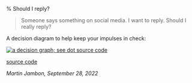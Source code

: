 % Should I reply?


> Someone says something on social media. I want to reply. Should I
> really reply?

A decision diagram to help keep your
impulses in check:

[<img src="/notes/img/reply.png"
      title="click to enlarge"
      alt="a decision graph; see dot source code">](/notes/img/reply.png)

[source code](/notes/img/reply.dot)



_Martin Jambon, September 28, 2022_

